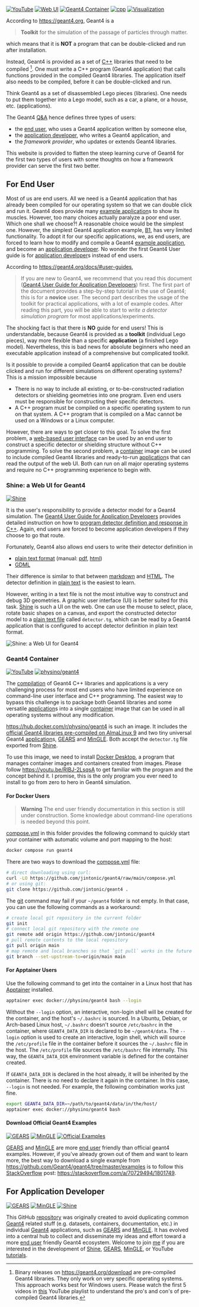 [![YouTube](https://img.shields.io/badge/You-Tube-red?style=flat)](https://www.youtube.com/@physino)
[![Web UI](https://img.shields.io/badge/Web-UI-blue?style=flat)](#shine-a-web-ui-for-geant4)
[![Geant4 Container](https://img.shields.io/badge/Geant4-Container-green?style=flat)](#geant4-container)
[![cpp](https://img.shields.io/badge/C-++-yellow?style=flat)](cpp)
[![Visualization](https://img.shields.io/badge/Visualization-magenta?style=flat)](visualization)

According to <https://geant4.org>, Geant4 is a
> **Toolkit** for the simulation of the passage of particles through matter.

which means that it is **NOT** a program that can be double-clicked and run after installation.

Instead, Geant4 is provided as a set of [C++](cpp) libraries that need to be compiled [^1]. One must write a C++ program (Geant4 application) that calls functions provided in the compiled Geant4 libraries. The application itself also needs to be compiled, before it can be double-clicked and run.

[^1]: Binary releases on <https://geant4.org/download> are pre-compiled Geant4 libraries. They only work on very specific operating systems. This approach works best for Windows users. Please watch the first 5 videos in [this] YouTube playlist to understand the pro's and con's of pre-compiled Geant4 libraries.

[this]: https://www.youtube.com/playlist?list=PLw3G-vTgPrdB7cIYWEoCeIZrSePpefFEW

Think Geant4 as a set of disassembled Lego pieces (libraries). One needs to put them together into a Lego model, such as a car, a plane, or a house, etc. (applications).

The Geant4 [Q&A] hence defines three types of users:

- the [end user], who uses a Geant4 application written by someone else,
- the [application developer], who writes a Geant4 application, and
- the *framework provider*, who updates or extends Geant4 libraries.

This website is provided to flatten the steep learning curve of Geant4 for the first two types of users with some thoughts on how a framework provider can serve the first two better.

[Q&A]: https://geant4-userdoc.web.cern.ch/UsersGuides/IntroductionToGeant4/html/IntroductionToG4.html#software-knowledge-required-to-use-the-geant4-toolkit
[end user]: #for-end-user
[application developer]: #for-application-developer

## For End User

Most of us are end users. All we need is a Geant4 application that has already been compiled for our operating system so that we can double click and run it. Geant4 does provide many [example application]s to show its muscles. However, too many choices actually paralyze a poor end user. Which one shall we choose?! A reasonable choice would be the simplest one. However, the simplest Geant4 application example, [B1][], has very limited functionality. To adopt it for our specific applications, we, as end users, are forced to learn how to modify and compile a Geant4 [example application], and become an [application developer]. No wonder the first Geant4 User guide is for [application developer]s instead of end users.

[example application]: https://geant4-userdoc.web.cern.ch/UsersGuides/ForApplicationDeveloper/html/Examples/examples.html
[B1]: https://geant4-userdoc.web.cern.ch/UsersGuides/ForApplicationDeveloper/html/Examples/BasicCodes.html#exmpbasic-b1

According to <https://geant4.org/docs/#user-guides>, 
> If you are new to Geant4, we recommend that you read this document ([Geant4 User Guide for Application Developers]) first. The first part of the document provides a step-by-step tutorial in the use of Geant4; this is for a **novice** user. The second part describes the usage of the toolkit for practical applications, with a lot of example codes. After reading this part, you will be able to start to *write a detector simulation program* for most applications/experiments.

[Geant4 User Guide for Application Developers]: https://geant4-userdoc.web.cern.ch/UsersGuides/ForApplicationDeveloper/html/index.html

The shocking fact is that there is **NO** guide for end users! This is understandable, because Geant4 is provided as a **toolkit** (individual Lego pieces), way more flexible than a specific **application** (a finished Lego model). Nevertheless, this is bad news for absolute beginners who need an executable application instead of a comprehensive but complicated toolkit.

Is it possible to provide a compiled Geant4 application that can be double clicked and run for different simulations on different operating systems? This is a mission impossible because

- There is no way to include all existing, or to-be-constructed radiation detectors or shielding geometries into one program. Even end users must be responsible for constructing their specific detectors.
- A C++ program must be compiled on a specific operating system to run on that system. A C++ program that is compiled on a Mac cannot be used on a Windows or a Linux computer.

However, there are ways to get closer to this goal. To solve the first problem, a [web-based user interface] can be used by an end user to construct a specific detector or shielding structure without C++ programming. To solve the second problem, a [container] image can be used to include compiled Geant4 libraries and ready-to-run [application]s that can read the output of the web UI. Both can run on all major operating systems and require no C++ programming experience to begin with.

[web-based user interface]: #shine-a-web-ui-for-geant4
[container]: #geant4-container

### Shine: a Web UI for Geant4

[![Shine](https://img.shields.io/badge/Shine-orange?style=flat)](https://physino.xyz/shine)

It is the user's responsibility to provide a detector model for a Geant4 simulation. The [Geant4 User Guide for Application Developers] provides detailed instruction on how to [program detector definition and response in C++]. Again, end users are forced to become application developers if they choose to go that route.

[program detector definition and response in C++]: https://geant4-userdoc.web.cern.ch/UsersGuides/ForApplicationDeveloper/html/Detector/detector.html

Fortunately, Geant4 also allows end users to write their detector definition in

- [plain text format][tg] (manual: [pdf](https://cern.ch/geant4/collaboration/working_groups/persistency/docs/textgeom.pdf), [html](http://fismed.ciemat.es/GAMOS/GAMOS_doc/GAMOS.6.0.0/Geometry/Geometry.html))
- [GDML][]

Their difference is similar to that between [markdown][md] and [HTML][]. The detector definition in [plain text][tg] is the easiest to learn.

However, writing in a text file is not the most intuitive way to construct and debug 3D geometries. A graphic user interface (UI) is better suited for this task. [Shine][] is such a UI on the web. One can use the mouse to select, place, rotate basic shapes on a canvas, and export the constructed detector model to a [plain text file][tg] called `detector.tg`, which can be read by a Geant4 application that is configured to accept detector definition in plain text format.

![Shine: a Web UI for Geant4](https://lh3.googleusercontent.com/d/1IYnxORUysfgw7ymhGuH_jlVCUpe2lsd-)

### Geant4 Container

[![YouTube](https://img.shields.io/badge/You-Tube-red?style=flat)](https://youtu.be/huNM04tHaiI)
[![physino/geant4](https://img.shields.io/badge/physino-geant4-blue?style=flat)](https://hub.docker.com/r/physino/geant4)

The [compilation][] of Geant4 C++ libraries and applications is a very challenging process for most end users who have limited experience on command-line user interface and C++ programming. The easiest way to bypass this challenge is to package both Geant4 libraries and some versatile [application]s into a single [container][] image that can be used in all operating systems without any modification.

[compilation]: https://www.youtube.com/playlist?list=PLw3G-vTgPrdB9Nt2ekl2oL1yoqEC294Uf
[container]: https://www.docker.com/resources/what-container

<https://hub.docker.com/r/physino/geant4> is such an image. It includes the [official Geant4 libraries pre-compiled on AlmaLinux 9](https://geant4.org/download) and two tiny universal Geant4 [application]s, [GEARS][] and [MinGLE][]. Both accept the `detector.tg` file exported from [Shine][].

[application]: https://www.youtube.com/watch?v=3g9CkyBS31o

To use this image, we need to install [Docker Desktop][], a program that manages container images and containers created from images. Please follow <https://youtu.be/RIBJ-2LsqsA> to get familiar with the program and the concept behind it. I promise, this is the only program you ever need to install to go from zero to hero in Geant4 simulation.

[Docker Desktop]: https://www.docker.com/products/docker-desktop

#### For Docker Users

> **Warning**
> The end user friendly documentation in this section is still under construction.
> Some knowledge about command-line operations is needed beyond this point.

[compose.yml](compose.yml) in this folder provides the following command to quickly start your container with automatic volume and port mapping to the host:

```sh
docker compose run geant4
```

There are two ways to download the [compose.yml](compose.yml) file:

```sh
# direct downloading using curl:
curl -LO https://github.com/jintonic/geant4/raw/main/compose.yml
# or using git:
git clone https://github.com/jintonic/geant4 .
```

The [git][] command may fail if your `~/geant4` folder is not empty. In that case, you can use the following commands as a workaround:

```sh
# create local git repository in the current folder
git init
# connect local git repository with the remote one
git remote add origin https://github.com/jintonic/geant4
# pull remote contents to the local repository
git pull origin main
# map remote and local branches so that `git pull` works in the future
git branch --set-upstream-to=origin/main main
```

#### For Apptainer Users

Use the following command to get into the container in a Linux host that has [Apptainer][] installed.

```sh
apptainer exec docker://physino/geant4 bash --login
```

Without the `--login` option, an interactive, non-login shell will be created for the container, and the host's `~/.bashrc` is sourced. In a Ubuntu, Debian, or Arch-based Linux host, `~/.bashrc` doesn't source `/etc/bashrc` in the container, where `GEANT4_DATA_DIR` is declared to be `~/geant4/data`. The `--login` option is used to create an interactive, login shell, which will source the `/etc/profile` file in the container before it sources the `~/.bashrc` file in the host. The `/etc/profile` file sources the `/etc/bashrc` file internally. This way, the `GEANT4_DATA_DIR` environment variable is defined for the container created.

If `GEANT4_DATA_DIR` is declared in the host already, it will be inherited by the container. There is no need to declare it again in the container. In this case, `--login` is not needed. For example, the following combination works just fine.

```sh
export GEANT4_DATA_DIR=~/path/to/geant4/data/in/the/host/
apptainer exec docker://physino/geant4 bash
```

#### Download Official Geant4 Examples

[![GEARS](https://img.shields.io/badge/GEARS-red?style=flat)](https://www.github.com/jintonic/gears)
[![MinGLE](https://img.shields.io/badge/MinGLE-blue?style=flat)](https://www.github.com/jintonic/mingle)
[![Official Examples](https://img.shields.io/badge/Official-Examples-green?style=flat)](https://github.com/Geant4/geant4/tree/master/examples)

[GEARS][] and [MinGLE][] are more [end user] friendly than official geant4 examples. However, if you've already grown out of them and want to learn more, the best way to download a single example from <https://github.com/Geant4/geant4/tree/master/examples> is to follow this [StackOverflow][] post: <https://stackoverflow.com/a/70729494/1801749>.

[official geant4 examples]: https://github.com/Geant4/geant4/tree/master/examples

## For Application Developer
[![GEARS](https://img.shields.io/badge/GEARS-red?style=flat)](https://www.github.com/jintonic/gears)
[![MinGLE](https://img.shields.io/badge/MinGLE-blue?style=flat)](https://www.github.com/jintonic/mingle)
[![Shine](https://img.shields.io/badge/Shine-orange?style=flat)](https://www.github.com/jintonic/shine)

This GitHub [repository] was originally created to avoid duplicating common [Geant4][] related stuff (e.g. datasets, containers, documentation, etc.) in individual [Geant4][] applications, such as [GEARS][] and [MinGLE][]. It has evolved into a central hub to collect and disseminate my ideas and effort toward a more [end user] friendly Geant4 ecosystem. Welcome to join [me][] if you are interested in the development of [Shine][], [GEARS][], [MinGLE][], or YouTube [tutorials][].

[StackOverflow]: https://stackoverflow.com
[git]: https://git-scm.com
[Apptainer]: https://apptainer.org
[Geant4]: https://geant4.org
[GEARS]: https://github.com/jintonic/gears
[MinGLE]: https://github.com/jintonic/mingle
[repository]: https://github.com/jintonic/geant4
[me]: https://physino.xyz
[shine]: https://physino.xyz/shine
[image]: https://hub.docker.com/r/physino/geant4
[tutorials]: https://www.youtube.com/@physino
[tg]: http://geant4-userdoc.web.cern.ch/geant4-userdoc/UsersGuides/ForApplicationDeveloper/html/Detector/Geometry/geomASCII.html
[GDML]: https://gdml.web.cern.ch/GDML/
[md]: https://en.wikipedia.org/wiki/Markdown
[HTML]: https://www.w3schools.com/html

